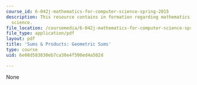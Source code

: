 ```yaml
---
course_id: 6-042j-mathematics-for-computer-science-spring-2015
description: This resource contains in formation regarding mathematics for computer
  science.
file_location: /coursemedia/6-042j-mathematics-for-computer-science-spring-2015/6e08d583830eb7ca30e4f500ed4a502d_MIT6_042JS16_GeometricSum.pdf
file_type: application/pdf
layout: pdf
title: 'Sums & Products: Geometric Sums'
type: course
uid: 6e08d583830eb7ca30e4f500ed4a502d

---
```

None